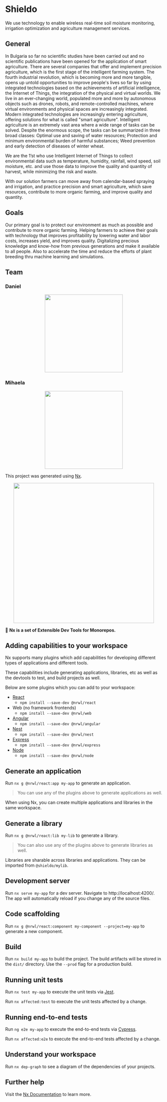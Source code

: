 # Shieldo
We use technology to enable wireless real-time soil moisture monitoring, irrigation optimization and agriculture management services.

## General
In Bulgaria so far no scientific studies have been carried out and no scientific publications have been opened for the application of smart agriculture. There are several companies that offer and implement precision agriculture, which is the first stage of the intelligent farming system. The fourth industrial revolution, which is becoming more and more tangible, opens up untold opportunities to improve people's lives so far by using integrated technologies based on the achievements of artificial intelligence, the Internet of Things, the integration of the physical and virtual worlds. We live in an ever-changing world, populated more and more by autonomous objects such as drones, robots, and remote-controlled machines, where virtual environments and physical spaces are increasingly integrated. Modern integrated technologies are increasingly entering agriculture, offering solutions for what is called "smart agriculture". Intelligent agriculture is an extremely vast area where a wide range of tasks can be solved. Despite the enormous scope, the tasks can be summarized in three broad classes: Optimal use and saving of water resources; Protection and minimum environmental burden of harmful substances; Weed prevention and early detection of diseases of winter wheat.

We are the 1’st who use Intelligent Internet of Things to collect environmental data such as temperature, humidity, rainfall, wind speed, soil moisture, etc. and use those data to improve the quality and quantity of harvest, while minimizing the risk and waste.

With our solution farmers can move away from calendar-based spraying and irrigation, and practice precision and smart agriculture, which save resources, contribute to more organic farming, and improve quality and quantity.

## Goals
Оur primary goal is to protect our environment as much as possible and contribute to more organic farming. Helping farmers to achieve their goals with technology that improves profitability by lowering water and labor costs, increases yield, and improves quality. Digitalizing precious knowledge and know-how from previous generations and make it available to all people. Also to accelerate the time and reduce the efforts of plant breeding thru machine learning and simulations.

## Team

### Daniel
<p align="center"><img src="https://storage.cloud.google.com/shieldo-public/team/daniel.jpg" width="250"></p>

### Mihaela
<p align="center"><img src="https://storage.cloud.google.com/shieldo-public/team/mihaela.jpg" width="250"></p>



This project was generated using [Nx](https://nx.dev).

<p align="center"><img src="https://raw.githubusercontent.com/nrwl/nx/master/nx-logo.png" width="450"></p>

🔎 **Nx is a set of Extensible Dev Tools for Monorepos.**

## Adding capabilities to your workspace

Nx supports many plugins which add capabilities for developing different types of applications and different tools.

These capabilities include generating applications, libraries, etc as well as the devtools to test, and build projects as well.

Below are some plugins which you can add to your workspace:

- [React](https://reactjs.org)
  - `npm install --save-dev @nrwl/react`
- Web (no framework frontends)
  - `npm install --save-dev @nrwl/web`
- [Angular](https://angular.io)
  - `npm install --save-dev @nrwl/angular`
- [Nest](https://nestjs.com)
  - `npm install --save-dev @nrwl/nest`
- [Express](https://expressjs.com)
  - `npm install --save-dev @nrwl/express`
- [Node](https://nodejs.org)
  - `npm install --save-dev @nrwl/node`

## Generate an application

Run `nx g @nrwl/react:app my-app` to generate an application.

> You can use any of the plugins above to generate applications as well.

When using Nx, you can create multiple applications and libraries in the same workspace.

## Generate a library

Run `nx g @nrwl/react:lib my-lib` to generate a library.

> You can also use any of the plugins above to generate libraries as well.

Libraries are sharable across libraries and applications. They can be imported from `@shieldo/mylib`.

## Development server

Run `nx serve my-app` for a dev server. Navigate to http://localhost:4200/. The app will automatically reload if you change any of the source files.

## Code scaffolding

Run `nx g @nrwl/react:component my-component --project=my-app` to generate a new component.

## Build

Run `nx build my-app` to build the project. The build artifacts will be stored in the `dist/` directory. Use the `--prod` flag for a production build.

## Running unit tests

Run `nx test my-app` to execute the unit tests via [Jest](https://jestjs.io).

Run `nx affected:test` to execute the unit tests affected by a change.

## Running end-to-end tests

Run `ng e2e my-app` to execute the end-to-end tests via [Cypress](https://www.cypress.io).

Run `nx affected:e2e` to execute the end-to-end tests affected by a change.

## Understand your workspace

Run `nx dep-graph` to see a diagram of the dependencies of your projects.

## Further help

Visit the [Nx Documentation](https://nx.dev) to learn more.
